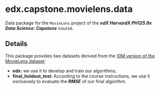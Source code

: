 # edx.capstone.movielens.data

Data package for the `MovieLens` project of the _**edX HarvardX PH125.9x Data Science: Capstone**_ course.

## Details

This package provides two datasets derived from the [10M version of the MovieLens dataset](http://grouplens.org/datasets/movielens/10m/):

* **edx:** we use it to develop and train our algorithms;
* **final_holdout_test:** According to the course instructions, we use it exclusively to evaluate the _**RMSE**_ of our final algorithm.
